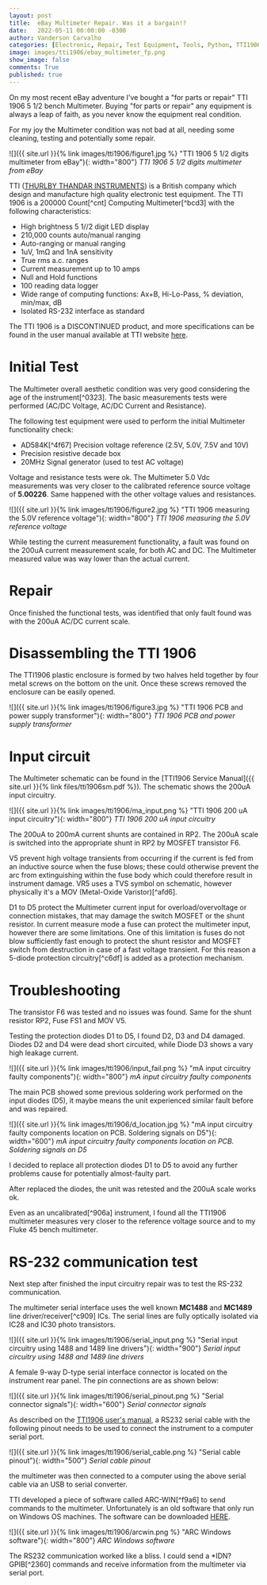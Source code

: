 ```yaml
---
layout: post
title:  eBay Multimeter Repair. Was it a bargain!?
date:   2022-05-11 00:00:00 -0300
author: Vanderson Carvalho
categories: [Electronic, Repair, Test Equipment, Tools, Python, TTI1906]
image: images/tti1906/ebay_multimeter_fp.png
show_image: false
comments: True
published: true
---
```

On my most recent eBay adventure I've bought a "for parts or repair" TTI 1906 5 1/2 bench Multimeter. Buying "for parts or repair" any equipment is always a leap of faith, as you never know the equipment real condition.

For my joy the Multimeter condition was not bad at all, needing some cleaning, testing and potentially some repair.

![]({{ site.url }}{% link images/tti1906/figure1.jpg %} "TTI 1906 5 1/2 digits multimeter from eBay"){: width="800"}
_TTI 1906 5 1/2 digits multimeter from eBay_

TTI ([THURLBY THANDAR INSTRUMENTS](https://www.aimtti.com)) is a British company which design and manufacture high quality electronic test equipment. The TTI 1906 is a 200000 Count[^cnt] Computing Multimeter[^bcd3] with the following characteristics:

* High brightness 5 1//2 digit LED display
* 210,000 counts auto/manual ranging
* Auto-ranging or manual ranging
* 1uV, 1mΩ and 1nA sensitivity
* True rms a.c. ranges
* Current measurement up to 10 amps
* Null and Hold functions
* 100 reading data logger
* Wide range of computing functions: Ax+B, Hi-Lo-Pass, % deviation, min/max, dB
* Isolated RS-232 interface as standard

The TTI 1906 is a DISCONTINUED product, and more specifications can be found in the user manual available at TTI website [here](https://resources.aimtti.com/manuals/1906_Instruction_Manual-Iss8.pdf).

# Initial Test

The Multimeter overall aesthetic condition was very good considering the age of the instrument[^0323]. The basic measurements tests were performed (AC/DC Voltage, AC/DC Current and Resistance).

The following test equipment were used to perform the initial Multimeter functionality check:

* AD584K[^4f67] Precision voltage reference (2.5V, 5.0V, 7.5V and 10V)
* Precision resistive decade box
* 20MHz Signal generator (used to test AC voltage)

Voltage and resistance tests were ok. The Multimeter 5.0 Vdc measurements was very closer to the calibrated reference source voltage of **5.00226**. Same happened with the other voltage values and resistances.

![]({{ site.url }}{% link images/tti1906/figure2.jpg %} "TTI 1906 measuring the 5.0V reference voltage"){: width="800"}
_TTI 1906 measuring the 5.0V reference voltage_

While testing the current measurement functionality, a fault was found on the 200uA current measurement scale, for both AC and DC. The Multimeter measured value was way lower than the actual current.

# Repair

Once finished the functional tests, was identified that only fault found was with the 200uA AC/DC current scale.

# Disassembling the TTI 1906

The TTI1906 plastic enclosure is formed by two halves held together by four metal screws on the bottom on the unit. Once these screws removed the enclosure can be easily opened.

![]({{ site.url }}{% link images/tti1906/figure3.jpg %} "TTI 1906 PCB and power supply transformer"){: width="800"}
_TTI 1906 PCB and power supply transformer_

# Input circuit

The Multimeter schematic can be found in the [TTI1906 Service Manual]({{ site.url }}{% link files/tti1906sm.pdf %}). The schematic shows the 200uA input circuitry.

![]({{ site.url }}{% link images/tti1906/ma_input.png %} "TTI 1906 200 uA input circuitry"){: width="800"}
_TTI 1906 200 uA input circuitry_

The 200uA to 200mA current shunts are contained in RP2. The 200uA scale is switched into the appropriate shunt in RP2 by MOSFET transistor F6.

V5 prevent high voltage transients from occurring if the current is fed from an inductive source when the fuse blows; these could otherwise prevent the arc from extinguishing within the fuse body which could therefore result in instrument damage. VR5 uses a TVS symbol on schematic, however physically it's a MOV (Metal-Oxide Varistor)[^afd6].

D1 to D5 protect the Multimeter current input for overload/overvoltage or connection mistakes, that may damage the switch MOSFET or the shunt resistor. In current measure mode a fuse can protect the multimeter input, however there are some limitations. One of this limitation is fuses do not blow sufficiently fast enough to protect the shunt resistor and MOSFET switch from destruction in case of a fast voltage transient. For this reason a 5-diode protection circuitry[^c6df] is added as a protection mechanism.

# Troubleshooting

The transistor F6 was tested and no issues was found. Same for the shunt resistor RP2, Fuse FS1 and MOV V5.

Testing the protection diodes D1 to D5, I found D2, D3 and D4 damaged. Diodes D2 and D4 were dead short circuited, while Diode D3 shows a vary high leakage current.

![]({{ site.url }}{% link images/tti1906/input_fail.png %} "mA input circuitry faulty components"){: width="800"}
_mA input circuitry faulty components_

The main PCB showed some previous soldering work performed on the input diodes (D5), it maybe means the unit experienced similar fault before and was repaired.   

![]({{ site.url }}{% link images/tti1906/d_location.jpg %} "mA input circuitry faulty components location on PCB. Soldering signals on D5"){: width="600"}
_mA input circuitry faulty components location on PCB. Soldering signals on D5_

I decided to replace all protection diodes D1 to D5 to avoid any further problems cause for potentially almost-faulty part.

After replaced the diodes, the unit was retested and the 200uA scale works ok.

Even as an uncalibrated[^906a] instrument, I found all the TTI1906 multimeter measures very closer to the reference voltage source and to my Fluke 45 bench multimeter.

# RS-232 communication test

Next step after finished the input circuitry repair was to test the RS-232 communication.

The multimeter serial interface uses the well known **MC1488** and **MC1489** line driver/receiver[^c909] ICs. The serial lines are fully optically isolated via IC28 and IC30 photo transistors.

![]({{ site.url }}{% link images/tti1906/serial_input.png %} "Serial input circuitry using 1488 and 1489 line drivers"){: width="900"}
_Serial input circuitry using 1488 and 1489 line drivers_

A female 9-way D-type serial interface connector is located on the instrument rear panel. The pin connections are as shown below:

![]({{ site.url }}{% link images/tti1906/serial_pinout.png %} "Serial connector signals"){: width="600"}
_Serial connector signals_

As described on the [TTI1906 user's manual](https://resources.aimtti.com/manuals/1906_Instruction_Manual-Iss8.pdf), a RS232 serial cable with the following pinout needs to be used to connect the instrument to a computer serial port.

![]({{ site.url }}{% link images/tti1906/serial_cable.png %} "Serial cable pinout"){: width="500"}
_Serial cable pinout_

the multimeter was then connected to a computer using the above serial cable via an USB to serial converter.

TTI developed a piece of software called ARC-WIN[^f9a6] to send commands to the multimeter. Unfortunately is an old software that only run on Windows OS machines. The software can be downloaded [HERE]().

![]({{ site.url }}{% link images/tti1906/arcwin.png %} "ARC Windows software"){: width="800"}
_ARC Windows software_

The RS232 communication worked like a bliss. I could send a *IDN? GPIB[^2360] commands and receive information from the multimeter via serial port.  
